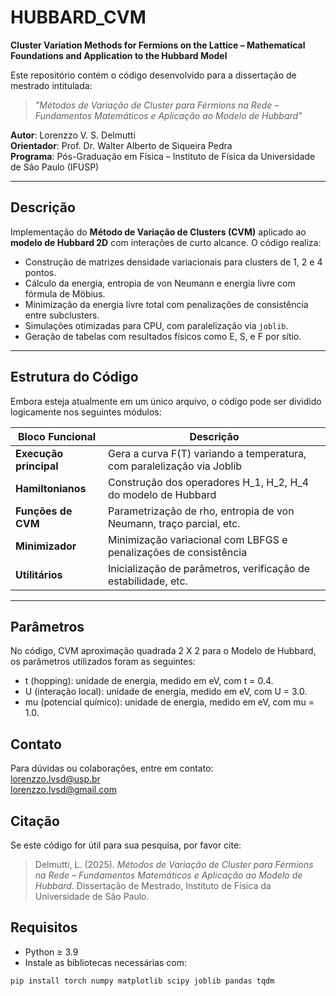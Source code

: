 # HUBBARD_CVM

**Cluster Variation Methods for Fermions on the Lattice – Mathematical Foundations and Application to the Hubbard Model**

Este repositório contém o código desenvolvido para a dissertação de mestrado intitulada:

> _"Métodos de Variação de Cluster para Férmions na Rede – Fundamentos Matemáticos e Aplicação ao Modelo de Hubbard"_

**Autor**: Lorenzzo V. S. Delmutti  
**Orientador**: Prof. Dr. Walter Alberto de Siqueira Pedra  
**Programa**: Pós-Graduação em Física – Instituto de Física da Universidade de São Paulo (IFUSP)

---

## Descrição

Implementação do **Método de Variação de Clusters (CVM)** aplicado ao **modelo de Hubbard 2D** com interações de curto alcance. O código realiza:

- Construção de matrizes densidade variacionais para clusters de 1, 2 e 4 pontos.
- Cálculo da energia, entropia de von Neumann e energia livre com fórmula de Möbius.
- Minimização da energia livre total com penalizações de consistência entre subclusters.
- Simulações otimizadas para CPU, com paralelização via `joblib`.
- Geração de tabelas com resultados físicos como E, S, e F por sítio.

---

## Estrutura do Código

Embora esteja atualmente em um único arquivo, o código pode ser dividido logicamente nos seguintes módulos:

| Bloco Funcional              | Descrição                                                                 |
|-----------------------------|---------------------------------------------------------------------------|
| **Execução principal**       | Gera a curva F(T) variando a temperatura, com paralelização via Joblib |
| **Hamiltonianos**            | Construção dos operadores H_1, H_2, H_4 do modelo de Hubbard |
| **Funções de CVM**           | Parametrização de rho, entropia de von Neumann, traço parcial, etc. |
| **Minimizador**              | Minimização variacional com LBFGS e penalizações de consistência         |
| **Utilitários**              | Inicialização de parâmetros, verificação de estabilidade, etc.           |

---

## Parâmetros

No código, CVM aproximação quadrada 2 X 2 para o Modelo de Hubbard, os parâmetros utilizados foram as seguintes:


- t (hopping): unidade de energia, medido em eV, com t = 0.4.
- U (interação local): unidade de energia, medido em eV, com U = 3.0.
- mu (potencial químico): unidade de energia, medido em eV, com mu = 1.0.


## Contato

Para dúvidas ou colaborações, entre em contato:  
lorenzzo.lvsd@usp.br  
lorenzzo.lvsd@gmail.com



## Citação

Se este código for útil para sua pesquisa, por favor cite:

> Delmutti, L. (2025). _Métodos de Variação de Cluster para Férmions na Rede – Fundamentos Matemáticos e Aplicação ao Modelo de Hubbard_. Dissertação de Mestrado, Instituto de Física da Universidade de São Paulo.


## Requisitos

- Python ≥ 3.9  
- Instale as bibliotecas necessárias com:

```bash
pip install torch numpy matplotlib scipy joblib pandas tqdm


